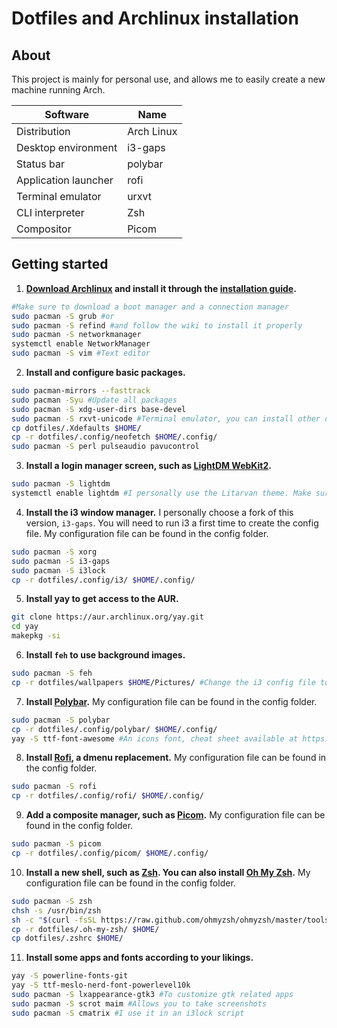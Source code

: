 # Dotfiles and Archlinux installation

## About

This project is mainly for personal use, and allows me to easily create a new machine running Arch.

| Software | Name |
|--|--|
| Distribution | Arch Linux |
| Desktop environment | i3-gaps |
| Status bar | polybar |
| Application launcher | rofi |
| Terminal emulator | urxvt |
| CLI interpreter | Zsh |
| Compositor | Picom |

## Getting started

1. **[Download Archlinux](https://www.archlinux.org/download/) and install it through the [installation guide](https://wiki.archlinux.org/index.php/installation_guide).**
```bash
#Make sure to download a boot manager and a connection manager
sudo pacman -S grub #or
sudo pacman -S refind #and follow the wiki to install it properly
sudo pacman -S networkmanager
systemctl enable NetworkManager
sudo pacman -S vim #Text editor
```

2. **Install and configure basic packages.**
```bash
sudo pacman-mirrors --fasttrack
sudo pacman -Syu #Update all packages
sudo pacman -S xdg-user-dirs base-devel
sudo pacman -S rxvt-unicode #Terminal emulator, you can install other ones such as kitty or alacritty.
cp dotfiles/.Xdefaults $HOME/
cp -r dotfiles/.config/neofetch $HOME/.config/
sudo pacman -S perl pulseaudio pavucontrol
```

3. **Install a login manager screen, such as [LightDM WebKit2](https://wiki.archlinux.org/index.php/LightDM).**
```bash
sudo pacman -S lightdm
systemctl enable lightdm #I personally use the Litarvan theme. Make sure to edit your Lightdm config files
```

4. **Install the i3 window manager.** I personally choose a fork of this version, `i3-gaps`. You will need to run i3 a first time to create the config file. My configuration file can be found in the config folder.
```bash
sudo pacman -S xorg
sudo pacman -S i3-gaps
sudo pacman -S i3lock
cp -r dotfiles/.config/i3/ $HOME/.config/
```

5. **Install yay to get access to the AUR.**
```bash
git clone https://aur.archlinux.org/yay.git
cd yay
makepkg -si
```

6. **Install `feh` to use background images.**
```bash
sudo pacman -S feh
cp -r dotfiles/wallpapers $HOME/Pictures/ #Change the i3 config file to change your wallpapers
```

7. **Install [Polybar](https://github.com/polybar/polybar/wiki).** My configuration file can be found in the config folder.
```bash
sudo pacman -S polybar
cp -r dotfiles/.config/polybar/ $HOME/.config/
yay -S ttf-font-awesome #An icons font, cheat sheet available at https://fontawesome.com/icons?d=gallery
```

8. **Install [Rofi](https://wiki.archlinux.org/index.php/Rofi), a dmenu replacement.** My configuration file can be found in the config folder.
```bash
sudo pacman -S rofi
cp -r dotfiles/.config/rofi/ $HOME/.config/
```

9. **Add a composite manager, such as [Picom](https://wiki.archlinux.org/index.php/Picom).** My configuration file can be found in the config folder.
```bash
sudo pacman -S picom
cp -r dotfiles/.config/picom/ $HOME/.config/
```

10. **Install a new shell, such as [Zsh](https://wiki.archlinux.org/index.php/Zsh). You can also install [Oh My Zsh](https://ohmyz.sh).** My configuration file can be found in the config folder.
```bash
sudo pacman -S zsh
chsh -s /usr/bin/zsh
sh -c "$(curl -fsSL https://raw.github.com/ohmyzsh/ohmyzsh/master/tools/install.sh)"
cp -r dotfiles/.oh-my-zsh/ $HOME/
cp dotfiles/.zshrc $HOME/
```

11. **Install some apps and fonts according to your likings.**
```bash
yay -S powerline-fonts-git
yay -S ttf-meslo-nerd-font-powerlevel10k
sudo pacman -S lxappearance-gtk3 #To customize gtk related apps
sudo pacman -S scrot maim #Allows you to take screenshots
sudo pacman -S cmatrix #I use it in an i3lock script
```
